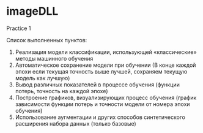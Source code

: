 # imageDLL
Practice 1

Список выполненных пунктов:
1. Реализация модели классификации, использующей «классические» методы машинного обучения
2. Автоматическое сохранение модели при обучении (В конце каждой эпохи если текущая точность выше лучшей, сохраняем текущую модель как лучшую)
3.  Вывод различных показателей в процессе обучения (функции потерь, точность на каждой эпохе)
4.  Построение графиков, визуализирующих процесс обучения (график зависимости функции потерь и точности модели от номера эпохи обучения)
5.  Использование аугментации и других способов синтетического расширения набора данных (только базовые)
